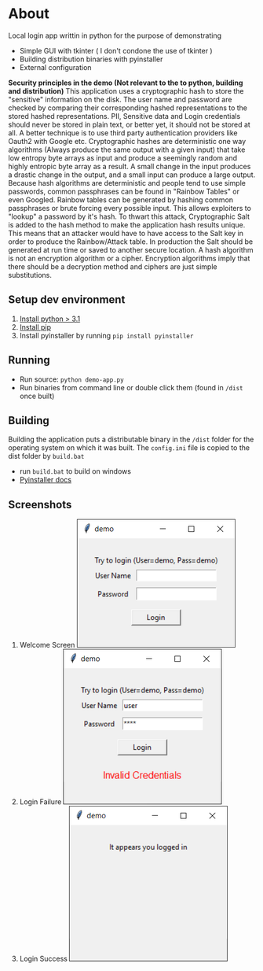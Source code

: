 # About

Local login app writtin in python for the purpose of demonstrating

- Simple GUI with tkinter ( I don't condone the use of tkinter )
- Building distribution binaries with pyinstaller
- External configuration

**Security principles in the demo (Not relevant to the to python, building and distribution)**
This application uses a cryptographic hash to store the "sensitive" information on the disk. The user name and password are checked by comparing their corresponding hashed representations to the stored hashed representations. PII, Sensitive data and Login credentials should never be stored in plain text, or better yet, it should not be stored at all. A better technique is to use third party authentication providers like Oauth2 with Google etc. Cryptographic hashes are deterministic one way algorithms (Always produce the same output with a given input) that take low entropy byte arrays as input and produce a seemingly random and highly entropic byte array as a result. A small change in the input produces a drastic change in the output, and a small input can produce a large output. Because hash algorithms are deterministic and people tend to use simple passwords, common passphrases can be found in "Rainbow Tables" or even Googled. Rainbow tables can be generated by hashing common passphrases or brute forcing every possible input. This allows exploiters to "lookup" a password by it's hash. To thwart this attack, Cryptographic Salt is added to the hash method to make the application hash results unique. This means that an attacker would have to have access to the Salt key in order to produce the Rainbow/Attack table. In production the Salt should be generated at run time or saved to another secure location. A hash algorithm is not an encryption algorithm or a cipher. Encryption algorithms imply that there should be a decryption method and ciphers are just simple substitutions.

## Setup dev environment

1. [Install python > 3.1](https://google.com/search?q=install+python+3)
2. [Install pip](https://google.com/search?q=install+pip)
3. Install pyinstaller by running `pip install pyinstaller`

## Running

- Run source: `python demo-app.py`
- Run binaries from command line or double click them (found in `/dist` once built)

## Building

Building the application puts a distributable binary in the `/dist` folder for the operating system on which it was built. The `config.ini` file is copied to the dist folder by `build.bat`

- run `build.bat` to build on windows
- [Pyinstaller docs](https://pyinstaller.readthedocs.io/en/stable/usage.html)

## Screenshots

1. Welcome Screen
![Welcome](img/welcome.png)
2. Login Failure
![Login Failure](img/login-fail.png)
3. Login Success
![Login Success](img/login-success.png)
